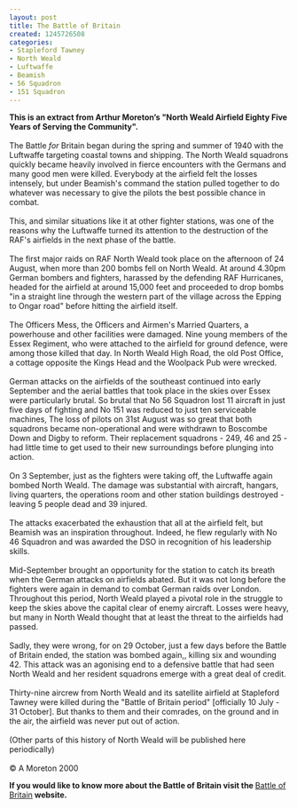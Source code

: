 ```yaml
---
layout: post
title: The Battle of Britain
created: 1245726508
categories:
- Stapleford Tawney
- North Weald
- Luftwaffe
- Beamish
- 56 Squadron
- 151 Squadron
---
```

<p><strong>This is an extract from Arthur Moreton&rsquo;s &quot;North Weald Airfield Eighty Five Years of Serving the Community&quot;.</strong><br /><br />The Battle <i>for</i> Britain began during the spring and summer of 1940 with the Luftwaffe targeting coastal towns and shipping. The North Weald squadrons quickly became heavily involved in fierce encounters with the Germans and many good men were killed. Everybody at the airfield felt the losses intensely, but under Beamish's command the station pulled together to do whatever was necessary to give the pilots the best possible chance in combat.<br /><br />This, and similar situations like it at other fighter stations, was one of the reasons why the Luftwaffe turned its attention to the destruction of the RAF's airfields in the next phase of the battle.<br /><br />The first major raids on RAF North Weald took place on the afternoon of 24 August, when more than 200 bombs fell on North Weald. At around 4.30pm German bombers and fighters, harassed by the defending RAF Hurricanes, headed for the airfield at around 15,000 feet and proceeded to drop bombs &quot;in a straight line through the western part of the village across the Epping to Ongar road&quot; before hitting the airfield itself.<br /><br />The Officers Mess, the Officers and Airmen's Married Quarters, a powerhouse and other facilities were damaged. Nine young members of the Essex Regiment, who were attached to the airfield for ground defence, were among those killed that day. In North Weald High Road, the old Post Office, a cottage opposite the Kings Head and the Woolpack Pub were wrecked.<br /><br />German attacks on the airfields of the southeast continued into early September and the aerial battles that took place in the skies over Essex were particularly brutal. So brutal that No 56 Squadron lost 11 aircraft in just five days of fighting and No 151 was reduced to just ten serviceable machines, The loss of pilots on 31st August was so great that both squadrons became non-operational and were withdrawn to Boscombe Down and Digby to reform. Their replacement squadrons - 249, 46 and 25 - had little time to get used to their new surroundings before plunging into action.<br /><br />On 3 September, just as the fighters were taking off, the Luftwaffe again bombed North Weald. The damage was substantial with aircraft, hangars, living quarters, the operations room and other station buildings destroyed - leaving 5 people dead and 39 injured.<br /><br />The attacks exacerbated the exhaustion that all at the airfield felt, but Beamish was an inspiration throughout. Indeed, he flew regularly with No 46 Squadron and was awarded the DSO in recognition of his leadership skills.<br /><br />Mid-September brought an opportunity for the station to catch its breath when the German attacks on airfields abated. But it was not long before the fighters were again in demand to combat German raids over London. Throughout this period, North Weald played a pivotal role in the struggle to keep the skies above the capital clear of enemy aircraft. Losses were heavy, but many in North Weald thought that at least the threat to the airfields had passed.<br /><br />Sadly, they were wrong, for on 29 October, just a few days before the Battle of Britain ended, the station was bombed again,, killing six and wounding 42. This attack was an agonising end to a defensive battle that had seen North Weald and her resident squadrons emerge with a great deal of credit.<br /><br />Thirty-nine aircrew from North Weald and its satellite airfield at Stapleford Tawney were killed during the &quot;Battle of Britain period&quot; [officially 10 July - 31 October]. But thanks to them and their comrades, on the ground and in the air, the airfield was never put out of action.<br /><br />(Other parts of this history of North Weald will be published here periodically)<br /><br />&copy; A Moreton 2000</p><p><strong>If you would like to know more about the Battle of Britain visit the </strong><a href="http://www.battleofbritain1940.net">Battle of Britain</a><strong> website.<br /></strong></p><p>&nbsp;</p>
